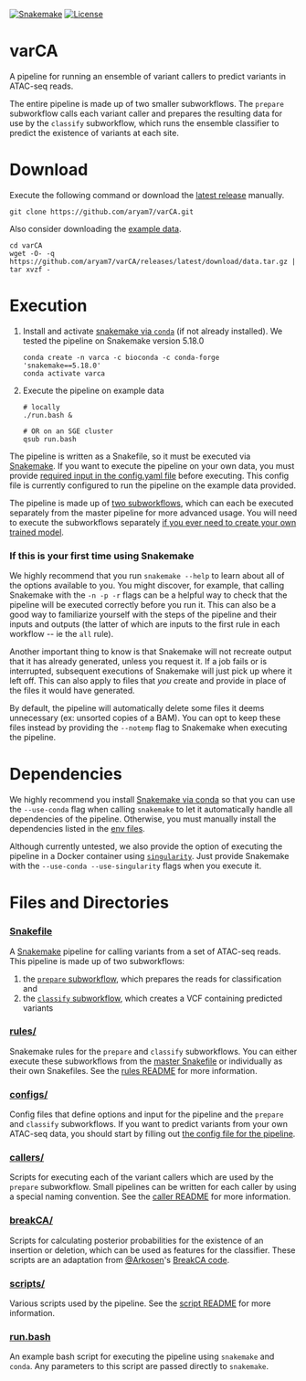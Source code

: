 [![Snakemake](https://img.shields.io/badge/snakemake-5.18.0-brightgreen.svg?style=flat-square)](https://snakemake.readthedocs.io/)
[![License](https://img.shields.io/apm/l/vim-mode.svg)](LICENSE)

# varCA
A pipeline for running an ensemble of variant callers to predict variants in ATAC-seq reads.

The entire pipeline is made up of two smaller subworkflows. The `prepare` subworkflow calls each variant caller and prepares the resulting data for use by the `classify` subworkflow, which runs the ensemble classifier to predict the existence of variants at each site.

# Download
Execute the following command or download the [latest release](https://github.com/aryam7/varCA/releases/latest) manually.
```
git clone https://github.com/aryam7/varCA.git
```
Also consider downloading the [example data](https://github.com/aryam7/varCA/releases/latest/download/data.tar.gz).
```
cd varCA
wget -O- -q https://github.com/aryam7/varCA/releases/latest/download/data.tar.gz | tar xvzf -
```

# Execution
1. Install and activate [snakemake via `conda`](https://snakemake.readthedocs.io/en/stable/getting_started/installation.html#installation-via-conda) (if not already installed). We tested the pipeline on Snakemake version 5.18.0
    ```
    conda create -n varca -c bioconda -c conda-forge 'snakemake==5.18.0'
    conda activate varca
    ```
2. Execute the pipeline on example data
	```
	# locally
	./run.bash &
	```
	```
	# OR on an SGE cluster
	qsub run.bash
	```

The pipeline is written as a Snakefile, so it must be executed via [Snakemake](https://snakemake.readthedocs.io). If you want to execute the pipeline on your own data, you must provide [required input in the config.yaml file](configs#configyaml) before executing. This config file is currently configured to run the pipeline on the example data provided.

The pipeline is made up of [two subworkflows](rules), which can each be executed separately from the master pipeline for more advanced usage. You will need to execute the subworkflows separately [if you ever need to create your own trained model](rules#creating-your-own-trained-model).

### If this is your first time using Snakemake
We highly recommend that you run `snakemake --help` to learn about all of the options available to you. You might discover, for example, that calling Snakemake with the `-n -p -r` flags can be a helpful way to check that the pipeline will be executed correctly before you run it. This can also be a good way to familiarize yourself with the steps of the pipeline and their inputs and outputs (the latter of which are inputs to the first rule in each workflow -- ie the `all` rule).

Another important thing to know is that Snakemake will not recreate output that it has already generated, unless you request it. If a job fails or is interrupted, subsequent executions of Snakemake will just pick up where it left off. This can also apply to files that *you* create and provide in place of the files it would have generated.

By default, the pipeline will automatically delete some files it deems unnecessary (ex: unsorted copies of a BAM). You can opt to keep these files instead by providing the `--notemp` flag to Snakemake when executing the pipeline.

# Dependencies
We highly recommend you install [Snakemake via conda](https://snakemake.readthedocs.io/en/stable/getting_started/installation.html#installation-via-conda) so that you can use the `--use-conda` flag when calling `snakemake` to let it automatically handle all dependencies of the pipeline. Otherwise, you must manually install the dependencies listed in the [env files](envs).

Although currently untested, we also provide the option of executing the pipeline in a Docker container using [`singularity`](https://sylabs.io/guides/3.0/user-guide/quick_start.html#quick-installation-steps). Just provide Snakemake with the `--use-conda --use-singularity` flags when you execute it.

# Files and Directories

### [Snakefile](Snakefile)
A [Snakemake](https://snakemake.readthedocs.io/en/stable/) pipeline for calling variants from a set of ATAC-seq reads. This pipeline is made up of two subworkflows:

1. the [`prepare` subworkflow](rules/prepare.smk), which prepares the reads for classification and
2. the [`classify` subworkflow](rules/classify.smk), which creates a VCF containing predicted variants

### [rules/](rules)
Snakemake rules for the `prepare` and `classify` subworkflows. You can either execute these subworkflows from the [master Snakefile](#snakefile) or individually as their own Snakefiles. See the [rules README](rules/README.md) for more information.

### [configs/](configs)
Config files that define options and input for the pipeline and the `prepare` and `classify` subworkflows. If you want to predict variants from your own ATAC-seq data, you should start by filling out [the config file for the pipeline](/configs#configyaml).

### [callers/](callers)
Scripts for executing each of the variant callers which are used by the `prepare` subworkflow. Small pipelines can be written for each caller by using a special naming convention. See the [caller README](callers/README.md) for more information.

### [breakCA/](breakCA)
Scripts for calculating posterior probabilities for the existence of an insertion or deletion, which can be used as features for the classifier. These scripts are an adaptation from [@Arkosen](https://github.com/Arkosen)'s [BreakCA code](https://www.biorxiv.org/content/10.1101/605642v1.abstract).

### [scripts/](scripts)
Various scripts used by the pipeline. See the [script README](scripts/README.md) for more information.

### [run.bash](run.bash)
An example bash script for executing the pipeline using `snakemake` and `conda`. Any parameters to this script are passed directly to `snakemake`.
